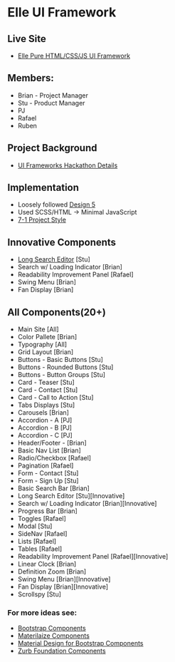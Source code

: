 # Elle UI Framework

## Live Site 
- [Elle Pure HTML/CSS/JS UI Framework](https://strtw.github.io/md-hackathon-team-1/)

## Members: 
- Brian - Project Manager
- Stu - Product Manager
- PJ
- Rafael
- Ruben 


## Project Background
- [UI Frameworks Hackathon Details](https://qa.moderndeveloper.com/t/ui-frameworks-hackathon-details/2500)

## Implementation
- Loosely followed [Design 5](images/design5.png)
- Used SCSS/HTML -> Minimal JavaScript
- [7-1 Project Style](https://github.com/HugoGiraudel/sass-boilerplate)

## Innovative Components

- [Long Search Editor](https://strtw.github.io/md-hackathon-team-1/#Search) [Stu]
- Search w/ Loading Indicator [Brian]
- Readability Improvement Panel [Rafael]
- Swing Menu [Brian]
- Fan Display [Brian]

## All Components(20+)

- Main Site [All]
- Color Pallete [Brian]
- Typography [All]
- Grid Layout [Brian]
- Buttons - Basic Buttons [Stu]
- Buttons - Rounded Buttons [Stu]
- Buttons - Button Groups [Stu]
- Card - Teaser [Stu]
- Card - Contact [Stu]
- Card - Call to Action [Stu]
- Tabs Displays [Stu]
- Carousels [Brian]
- Accordion - A [PJ]
- Accordion - B [PJ]
- Accordion - C [PJ]
- Header/Footer - [Brian]
- Basic Nav List [Brian]
- Radio/Checkbox [Rafael] 
- Pagination [Rafael]
- Form - Contact [Stu]
- Form - Sign Up [Stu]
- Basic Search Bar [Brian]
- Long Search Editor [Stu][Innovative] 
- Search w/ Loading Indicator [Brian][Innovative] 
- Progress Bar [Brian]
- Toggles [Rafael]
- Modal [Stu]
- SideNav [Rafael]
- Lists [Rafael]
- Tables [Rafael]
- Readability Improvement Panel [Rafael][Innovative] 
- Linear Clock [Brian]
- Definition Zoom [Brian]
- Swing Menu [Brian][Innovative] 
- Fan Display [Brian][Innovative] 
- Scrollspy [Stu]

### For more ideas see:
- [Bootstrap Components](http://getbootstrap.com/components/)
- [Materilaize Components](http://materializecss.com/badges.html)
- [Material Design for Bootstrap Components](https://mdbootstrap.com/components/buttons/)
- [Zurb Foundation Components](http://foundation.zurb.com/sites/docs/v/5.5.3/components/buttons.html)

